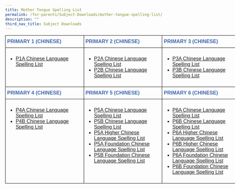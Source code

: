 ```yaml
---
title: Mother Tongue Spelling List
permalink: /for-parents/Subject-Downloads/mother-tongue-spelling-list/
description: ""
third_nav_title: Subject Downloads
---
```

<style type="text/css">
.tg  {border-collapse:collapse;border-spacing:0;margin:0px auto;}
.tg td{border-color:black;border-style:solid;border-width:1px;font-family:Arial, sans-serif;font-size:14px;
  overflow:hidden;padding:10px 5px;word-break:normal;}
.tg th{border-color:black;border-style:solid;border-width:1px;font-family:Arial, sans-serif;font-size:14px;
  font-weight:normal;overflow:hidden;padding:10px 5px;word-break:normal;}
.tg .tg-x5q1{font-size:16px;text-align:left;vertical-align:top}
.tg .tg-3eyl{color:#4067ae;font-size:16px;font-weight:bold;text-align:left;vertical-align:top}
</style>
<table class="tg" style="undefined;table-layout: fixed; width: 750px">
<colgroup>
<col style="width: 250px">
<col style="width: 250px">
<col style="width: 250px">
</colgroup>
<tbody>
  <tr>
    <td class="tg-3eyl">PRIMARY 1 (CHINESE)</td>
    <td class="tg-3eyl">PRIMARY 2 (CHINESE)</td>
    <td class="tg-3eyl">PRIMARY 3 (CHINESE)</td>
  </tr>
  <tr>
    <td class="tg-x5q1"><ul>
<li><a href="/files/1A%20%202022.pdf" target="_blank" rel="noopener">P1A Chinese Language Spelling List</a></li>
</ul></td>
    <td class="tg-x5q1"><ul>
<li><a href="/files/2A%20_Chapt%201%20to%2010.pdf" target="_blank" rel="noopener">P2A Chinese Language Spelling List</a></li>
<li><a href="/files/2B%20_Chapt%2011%20to%2019.pdf" target="_blank" rel="noopener">P2B Chinese Language Spelling List</a></li>
</ul></td>
    <td class="tg-x5q1"><ul>
<li><a href="/files/3A%20_Chapt%201%20to%209_HYPY.pdf" target="_blank" rel="noopener">P3A Chinese Language Spelling List</a></li>
<li><a href="/files/3B%20_Chapt%2010%20to%2017_HYPY.pdf" target="_blank" rel="noopener">P3B Chinese Language Spelling List</a></li>
</ul></td>
  </tr>
  <tr>
    <td class="tg-3eyl">PRIMARY 4 (CHINESE)</td>
    <td class="tg-3eyl">PRIMARY 5 (CHINESE)</td>
    <td class="tg-3eyl">PRIMARY 6 (CHINESE)</td>
  </tr>
  <tr>
    <td class="tg-x5q1"><ul>
<li><a href="https://punggolcovepri.moe.edu.sg/qql/slot/u726/CL%20Spelling%20List/4A%20_1-9_23122021.pdf" target="_blank" rel="noopener">P4A Chinese Language Spelling List</a></li>
<li><a href="https://punggolcovepri.moe.edu.sg/qql/slot/u726/CL%20Spelling%20List/4B%20_10-16_231221.pdf" target="_blank" rel="noopener">P4B Chinese Language Spelling List</a></li>
</ul></td>
    <td class="tg-x5q1"><ul>
<li><a href="https://punggolcovepri.moe.edu.sg/qql/slot/u726/CL%20Spelling%20List/5A%20_1-8%20with%20HYPY.pdf" target="_blank" rel="noopener">P5A Chinese Language Spelling List</a></li>
<li><a href="https://punggolcovepri.moe.edu.sg/qql/slot/u726/CL%20Spelling%20List/5B%20_9-15%20HYPY.pdf" target="_blank" rel="noopener">P5B Chinese Language Spelling List</a></li>
<li><a href="https://punggolcovepri.moe.edu.sg/qql/slot/u726/CL%20Spelling%20List/5A%20__1-9.pdf" target="_blank" rel="noopener">P5A Higher Chinese Language Spelling List</a></li>
<li><a href="https://punggolcovepri.moe.edu.sg/qql/slot/u726/CL%20Spelling%20List/5A%20FCL%20.pdf" target="_blank" rel="noopener">P5A Foundation Chinese Language Spelling List</a></li>
<li><a href="https://punggolcovepri.moe.edu.sg/qql/slot/u726/CL%20Spelling%20List/5B%20FCL%20.pdf" target="_blank" rel="noopener">P5B Foundation Chinese Language Spelling List</a></li>
</ul></td>
    <td class="tg-x5q1"><ul>
<li><a href="https://punggolcovepri.moe.edu.sg/qql/slot/u726/CL%20Spelling%20List/6A%20_1-6%20with%20HYPY.pdf" target="_blank" rel="noopener">P6A Chinese Language Spelling List</a></li>
<li><a href="https://punggolcovepri.moe.edu.sg/qql/slot/u726/CL%20Spelling%20List/6B%20%20with%20HYPY_7-10.pdf" target="_blank" rel="noopener">P6B Chinese Language Spelling List</a></li>
<li><a href="https://punggolcovepri.moe.edu.sg/qql/slot/u726/CL%20Spelling%20List/6A%20__1-7.pdf" target="_blank" rel="noopener">P6A Higher Chinese Language Spelling List</a></li>
<li><a href="https://punggolcovepri.moe.edu.sg/qql/slot/u726/CL%20Spelling%20List/6B%20__8-12.pdf" target="_blank" rel="noopener">P6B Higher Chinese Language Spelling List</a></li>
<li><a href="https://punggolcovepri.moe.edu.sg/qql/slot/u726/CL%20Spelling%20List/6A%20FCL%20%20with%20HYPY.pdf" target="_blank" rel="noopener">P6A Foundation Chinese Language Spelling List</a></li>
<li><a href="https://punggolcovepri.moe.edu.sg/qql/slot/u726/CL%20Spelling%20List/6B%20FCL%20%20with%20HYPY.pdf" target="_blank" rel="noopener">P6B Foundation Chinese Language Spelling List</a></li>
</ul></td>
  </tr>
</tbody>
</table>
